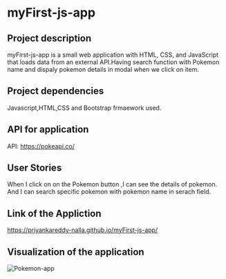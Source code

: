 # myFirst-js-app

## Project description

myFirst-js-app is a small web application with HTML, CSS, and JavaScript that loads data from an external API.Having search function with Pokemon name and dispaly pokemon details in modal when we click on item.

## Project dependencies

Javascript,HTML,CSS and Bootstrap frmaework used.

## API for application

API: https://pokeapi.co/

## User Stories

When I click on on the Pokemon button ,I can see the details of pokemon. And I can search specific pokemon with pokemon name in serach field.

## Link of the Appliction

https://priyankareddy-nalla.github.io/myFirst-js-app/

## Visualization of the application
![Pokemon-app](https://github.com/Priyankareddy-nalla/myFirst-js-app/assets/148527465/a7b5beb8-d961-4b20-9892-64d3ade8ee9b)



